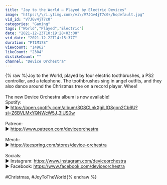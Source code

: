 ```yaml
---
title: "Joy to the World – Played by Electric Devices"
image: "https:\/\/i.ytimg.com\/vi\/V7JGv4jT7c0\/hqdefault.jpg"
vid_id: "V7JGv4jT7c0"
categories: "Gaming"
tags: ["World","Played","Electric"]
date: "2021-12-23T10:19:28+03:00"
vid_date: "2021-12-22T14:15:37Z"
duration: "PT1M17S"
viewcount: "14962"
likeCount: "2304"
dislikeCount: ""
channel: "Device Orchestra"
---
```

{% raw %}Joy to the World, played by four electric toothbrushes, a PS2 controller, and a telephone. The toothbrushes sing in angel outfits, and they also dance around the Christmas tree on a record player. Whee!<br /><br />The new Device Orchestra album is now available!<br />Spotify:<br />► <a rel="nofollow" target="blank" href="https://open.spotify.com/album/3G8CLnkXgiLIO8gon2Cb6U?si=Z6BVLMxYQNWcW5J_3lUS0w">https://open.spotify.com/album/3G8CLnkXgiLIO8gon2Cb6U?si=Z6BVLMxYQNWcW5J_3lUS0w</a><br /><br />Patreon:<br />► <a rel="nofollow" target="blank" href="https://www.patreon.com/deviceorchestra">https://www.patreon.com/deviceorchestra</a><br /><br />Merch:<br />► <a rel="nofollow" target="blank" href="https://teespring.com/stores/device-orchestra">https://teespring.com/stores/device-orchestra</a><br /><br />Socials:<br />► Instagram: <a rel="nofollow" target="blank" href="https://www.instagram.com/deviceorchestra">https://www.instagram.com/deviceorchestra</a><br />► Facebook: <a rel="nofollow" target="blank" href="https://www.facebook.com/deviceorchestra">https://www.facebook.com/deviceorchestra</a><br /><br />#Christmas, #JoyToTheWorld{% endraw %}
